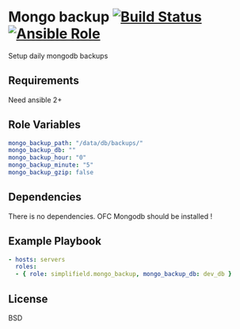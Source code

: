 Mongo backup [![Build Status](https://travis-ci.org/SimpliField/ansible-mongo-backup.svg?branch=master)](https://travis-ci.org/SimpliField/ansible-mongo-backup) [![Ansible Role](https://img.shields.io/ansible/role/9796.svg?maxAge=2592000)](https://galaxy.ansible.com/SimpliField/mongo-backup/)
=========

Setup daily mongodb backups

Requirements
------------

Need ansible 2+

Role Variables
--------------

```yaml
mongo_backup_path: "/data/db/backups/"
mongo_backup_db: ""
mongo_backup_hour: "0"
mongo_backup_minute: "5"
mongo_backup_gzip: false
```

Dependencies
------------

There is no dependencies.
OFC Mongodb should be installed !

Example Playbook
----------------

```yaml
- hosts: servers
  roles:
  - { role: simplifield.mongo_backup, mongo_backup_db: dev_db }
```

License
-------

BSD
